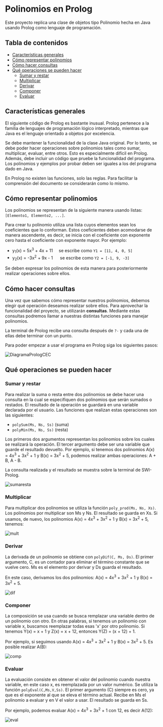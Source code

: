 # Polinomios en Prolog

Este proyecto replica una clase de objetos tipo Polinomio hecha en Java usando Prolog como lenguaje de programación.

## Tabla de contenidos

* [Características generales](#características-generales)
* [Cómo representar polinomios](#cómo-representar-polinomios)
* [Cómo hacer consultas](#cómo-hacer-consultas)
* [Qué operaciones se pueden hacer](#qué-operaciones-se-pueden-hacer)
  * [Sumar y restar](#sumar-y-restar)
  * [Multiplicar](#multiplicar)
  * [Derivar](#derivar)
  * [Componer](#componer)
  * [Evaluar](#evaluar)

## Características generales

El siguiente código de Prolog es bastante inusual. Prolog pertenece a la familia de lenguajes de programación lógico interpretado, mientras que Java es el lenguaje orientado a objetos por excelencia.

Se debe mantener la funcionalidad de la clase Java original. Por lo tanto, se debe poder hacer operaciones sobre polinomios tales como sumar, multiplicar, evaluar, entre otros. Esto es especialmente difícil en Prolog. Además, debe incluir un código que pruebe la funcionalidad del programa. Los polinomios y ejemplos por probar deben ser iguales a los del programa dado en Java.

En Prolog no existen las funciones, solo las reglas. Para facilitar la comprensión del documento se considerarán como lo mismo.

## Cómo representar polinomios

Los polinomios se representan de la siguiente manera usando listas:  
`[Elemento1, Elemento2, ...]`.

Para crear tu polinomio utiliza una lista cuyos elementos sean los coeficientes que lo conforman. Estos coeficientes deben acomodarse de manera ascendente, es decir, se inicia con el coeficiente con exponente cero hasta el coeficiente con exponente mayor. Por ejemplo:    
*  y<sub>1</sub>(x) = 5x<sup>3</sup> + 4x + 11 &nbsp;&nbsp;&nbsp; se escribe como `Y1 = [11, 4, 0, 5]`
*  y<sub>2</sub>(x) = -3x<sup>2</sup> + 9x - 1 &nbsp;&nbsp;&nbsp;&nbsp; se escribe como `Y2 = [-1, 9, -3]`

Se deben expresar los polinomios de esta manera para posteriormente realizar operaciones sobre ellos.

## Cómo hacer consultas

Una vez que sabemos cómo representar nuestros polinomios, debemos elegir qué operación deseamos realizar sobre ellos. Para aprovechar la funcionalidad del proyecto, se utilizarán **consultas**. Mediante estas consultas podremos llamar a nuestras distintas funciones para manejar polinomios.

La terminal de Prolog recibe una consulta después de `?-` y cada una de ellas debe terminar con un punto.

Para poder empezar a usar el programa en Prolog siga los siguientes pasos:

![DiagramaPrologCEC](https://user-images.githubusercontent.com/70402438/159089543-65f4790a-e34c-41b8-ab88-0e907c016a84.png)

## Qué operaciones se pueden hacer

### Sumar y restar

Para realizar la suma o resta entre dos polinomios se debe hacer una consulta en la cual se especifiquen dos polinomios que serán sumados o restados. El resultado de la operación se guardará en una variable declarada por el usuario. Las funciones que realizan estas operaciones son las siguientes:
* `polySum(Ms, Ns, Ss)` (suma)
* `polyMin(Ms, Ns, Ss)` (resta)

Los primeros dos argumentos representan los polinomios sobre los cuales se realizará la operación. El tercer argumento debe ser una variable que guarde el resultado devuelto. Por ejemplo, si tenemos dos polinomios A(x) = 4x<sup>3</sup> + 3x<sup>2</sup> + 1 y B(x) = 3x<sup>2</sup> + 5, podemos realizar ambas operaciones: A + B, A - B.

La consulta realizada y el resultado se muestra sobre la terminal de SWI-Prolog.

![sumaresta](https://user-images.githubusercontent.com/70402438/158848268-8169fdeb-c847-45bc-adf7-7ecba6bde642.png)

### Multiplicar

Para multiplicar dos polinomios se utiliza la función `poly_prod(Ms, Ns, Xs)`. Los polinomios por multiplicar son Ms y Ns. El resultado se guarda en Xs. Si usamos, de nuevo, los polinomios A(x) = 4x<sup>3</sup> + 3x<sup>2</sup> + 1 y B(x) = 3x<sup>2</sup> + 5, tenemos:

![mult](https://user-images.githubusercontent.com/70402438/158851889-74ebc5bf-81b4-43c0-b6e0-e1cdeff5f345.png)

### Derivar

La derivada de un polinomio se obtiene con `polyDif(C, Ms, Ds)`. El primer argumento, C, es un contador para eliminar el término constante que se vuelve cero. Ms es el elemento por derivar y Ds guarda el resultado.

En este caso, derivamos los dos polinomios: A(x) = 4x<sup>3</sup> + 3x<sup>2</sup> + 1 y B(x) = 3x<sup>2</sup> + 5.

![dif](https://user-images.githubusercontent.com/70402438/158851924-e37307e2-791d-44e7-80e0-f2eba92fca65.png)

### Componer

La composición se usa cuando se busca remplazar una variable dentro de un polinomio con otro. En otras palabras, si tenemos un polinomio con variable x, buscamos reemplazar todas esas 'x' por otro polinomio. Si tenemos Y(x) = x + 1 y Z(x) = x + 12, entonces Y(Z) = (x + 12) + 1. 

Por ejemplo, si seguimos usando A(x) = 4x<sup>3</sup> + 3x<sup>2</sup> + 1 y B(x) = 3x<sup>2</sup> + 5. Es posible realizar A(B):

![comp](https://user-images.githubusercontent.com/70402438/158851959-db217856-de7a-4a8a-8a85-668e12a00bf2.png)

### Evaluar

La evaluación consiste en obtener el valor del polinomio cuando nuestra variable, en este caso x, es reemplazada por un valor numérico. Se utiliza la función `polyEval(C,Ms,V,Ss)`. El primer argumento (C) siempre es cero, ya que es el exponente al que se eleva el término actual. Recibe en Ms el polinomio a evaluar y en V el valor a usar. El resultado se guarda en Ss.

Por ejemplo, podemos evaluar A(x) = 4x<sup>3</sup> + 3x<sup>2</sup> + 1 con 12, es decir A(12):

![eval](https://user-images.githubusercontent.com/70402438/158851994-36e5635c-6b21-4872-8450-ae431067e2a9.png)


